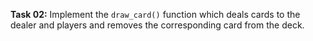 **Task 02:** Implement the `draw_card()` function which deals cards to the dealer and players and removes the corresponding card from the deck.
